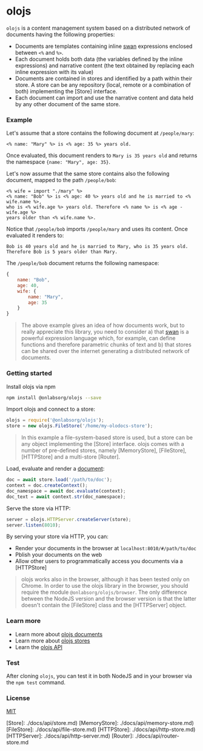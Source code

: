 # olojs

`olojs` is a content management system based on a distributed network of
documents having the following properties:

* Documents are templates containing inline [swan] expressions enclosed between 
  `<%` and `%>`.
* Each document holds both data (the variables defined by the inline 
  expressions) and narrative content (the text obtained by replacing each inline 
  expression with its value)
* Documents are contained in stores and identified by a path within their store. 
  A store can be any repository (local, remote or a combination of both) 
  implementing the [Store] interface. 
* Each document can import and use the narrative content and data held by
  any other document of the same store.
  
### Example
  
Let's assume that a store contains the following document at `/people/mary`:

```
<% name: "Mary" %> is <% age: 35 %> years old.
```

Once evaluated, this document renders to `Mary is 35 years old` and returns
the namespace `{name: "Mary", age: 35}`.

Let's now assume that the same store contains also the following document,
mapped to the path `/people/bob`:

```
<% wife = import "./mary" %>
<% name: "Bob" %> is <% age: 40 %> years old and he is married to <% wife.name %>,
who is <% wife.age %> years old. Therefore <% name %> is <% age - wife.age %>
years older than <% wife.name %>.
```

Notice that `/people/bob` imports `/people/mary` and uses its content. Once
evaluated it renders to:

```
Bob is 40 years old and he is married to Mary, who is 35 years old. 
Therefore Bob is 5 years older than Mary.
```

The `/people/bob` document returns the following namespace:

```js
{
    name: "Bob",
    age: 40,
    wife: {
        name: "Mary",
        age: 35
    }
}
```

> The above example gives an idea of how documents work, but to really appreciate
> this library, you need to consider a) that [swan] is a powerful expression
> language which, for example, can define functions and therefore parametric
> chunks of text and b) that stores can be shared over the internet generating a
> distributed network of documents.


### Getting started

Install olojs via npm

```sh
npm install @onlabsorg/olojs --save
```

Import olojs and connect to a store:

```js
olojs = require('@onlabsorg/olojs');
store = new olojs.FileStore('/home/my-olodocs-store');
```

> In this example a file-system-based store is used, but a store can be any
> object implementing the [Store] interface. olojs comes with a number of
> pre-defined stores, namely [MemoryStore], [FileStore], [HTTPStore] and
> a multi-store [Router].

Load, evaluate and render a [document]:

```js
doc = await store.load('/path/to/doc');
context = doc.createContext();
doc_namespace = await doc.evaluate(context);
doc_text = await context.str(doc_namespace);
```

Serve the store via HTTP:

```js
server = olojs.HTTPServer.createServer(store);
server.listen(8010);
```

By serving your store via HTTP, you can:
- Render your documents in the browser at `localhost:8010/#/path/to/doc`
- Pblish your documents on the web
- Allow other users to programmatically access you documents via a
  [HTTPStore]


> olojs works also in the browser, although it has been tested only on Chrome.
> In order to use the olojs library in the browser, you should require
> the module `@onlabsorg/olojs/browser`. The only difference between the NodeJS
> version and the browser version is that the latter doesn't contain the
> [FileStore] class and the [HTTPServer] object.


### Learn more
* Learn more about [olojs documents](./docs/document.md)
* Learn more about [olojs stores](./docs/store.md)
* Learn the [olojs API](./docs/api.md)


### Test 
After cloning `olojs`, you can test it in both NodeJS and in your browser via
the `npm test` command.


### License
[MIT](https://opensource.org/licenses/MIT)


[swan]: https://github.com/onlabsorg/swan-js/blob/main/docs/swan.md
[document]: ./docs/document.md
[Store]: ./docs/api/store.md)
[MemoryStore]: ./docs/api/memory-store.md)
[FileStore]: ./docs/api/file-store.md)
[HTTPStore]: ./docs/api/http-store.md)
[HTTPServer]: ./docs/api/http-server.md)
[Router]: ./docs/api/router-store.md
